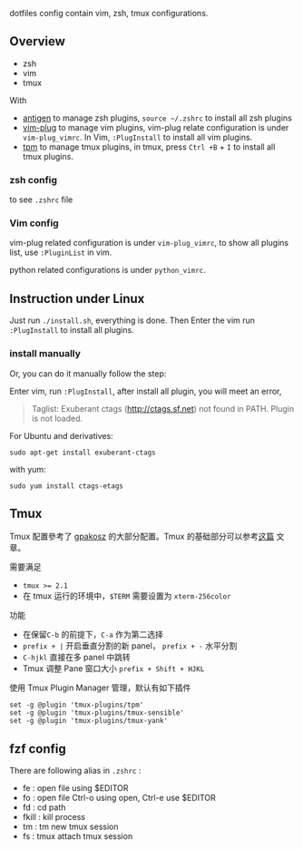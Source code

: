 dotfiles config contain vim, zsh, tmux configurations.

## Overview

- zsh
- vim
- tmux

With

- [antigen](https://gtk.pw/antigen) to manage zsh plugins, `source ~/.zshrc` to install all zsh plugins
- [vim-plug](https://github.com/junegunn/vim-plug) to manage vim plugins, vim-plug relate configuration is under `vim-plug_vimrc`. In Vim, `:PlugInstall` to install all vim plugins.
- [tpm](https://github.com/tmux-plugins/tpm) to manage tmux plugins, in tmux, press `Ctrl +B` + `I` to install all tmux plugins.

### zsh config
to see `.zshrc` file

### Vim config
vim-plug related configuration is under `vim-plug_vimrc`, to show all plugins list, use `:PluginList` in vim.

python related configurations is under `python_vimrc`.

## Instruction under Linux

Just run `./install.sh`, everything is done. Then Enter the vim run `:PlugInstall` to install all plugins.

### install manually
Or, you can do it manually follow the step:

Enter vim, run `:PlugInstall`, after install all plugin, you will meet an error,

> Taglist: Exuberant ctags (http://ctags.sf.net) not found in PATH. Plugin is not loaded.

For Ubuntu and derivatives:

	sudo apt-get install exuberant-ctags

with yum:

	sudo yum install ctags-etags


## Tmux
Tmux 配置參考了 [gpakosz](https://github.com/gpakosz/.tmux) 的大部分配置。Tmux 的基础部分可以参考[这篇](http://einverne.github.io/post/2017/07/tmux-introduction.html) 文章。

需要满足

- `tmux >= 2.1`
- 在 tmux 运行的环境中，`$TERM` 需要设置为 `xterm-256color`

功能

- 在保留`C-b` 的前提下，`C-a` 作为第二选择
- `prefix + |` 开启垂直分割的新 panel， `prefix + -` 水平分割
- `C-hjkl` 直接在多 panel 中跳转
- Tmux 调整 Pane 窗口大小 `prefix + Shift + HJKL`

使用 Tmux Plugin Manager 管理，默认有如下插件

    set -g @plugin 'tmux-plugins/tpm'
    set -g @plugin 'tmux-plugins/tmux-sensible'
    set -g @plugin 'tmux-plugins/tmux-yank'


## fzf config
There are following alias in `.zshrc` :

- fe : open file using $EDITOR
- fo : open file Ctrl-o using open, Ctrl-e use $EDITOR
- fd : cd path
- fkill : kill process
- tm : tm new tmux session
- fs : tmux attach tmux session
